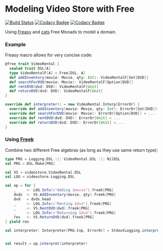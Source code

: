 # Modeling Video Store with Free

[![Build Status](https://travis-ci.org/dragisak/modeling-with-free.svg?branch=master)](https://travis-ci.org/dragisak/modeling-with-free)
[![Codacy Badge](https://api.codacy.com/project/badge/Grade/5aae2fa1b0f848089c3102313157fb43)](https://www.codacy.com/app/dragisak/modeling-with-free?utm_source=github.com&amp;utm_medium=referral&amp;utm_content=dragisak/modeling-with-free&amp;utm_campaign=Badge_Grade)
[![Codacy Badge](https://api.codacy.com/project/badge/Coverage/5aae2fa1b0f848089c3102313157fb43)](https://www.codacy.com/app/dragisak/modeling-with-free?utm_source=github.com&amp;utm_medium=referral&amp;utm_content=dragisak/modeling-with-free&amp;utm_campaign=Badge_Coverage)

Using [Freasy](https://github.com/Thangiee/Freasy-Monad) and [cats](http://typelevel.org/cats/) Free Monads to model a domain.


### Example

Freasy macro allows for very concise code:

```scala
@free trait VideoRental {
  sealed trait DSL[A]
  type VideoRentalF[A] = Free[DSL, A]
  def addInventory(movie: Movie, qty: Int): VideoRentalF[Set[DVD]]
  def searchForDVD(movie: Movie): VideoRentalF[Option[DVD]]
  def rentDVD(dvd: DVD): VideoRentalF[Unit]
  def returnDVD(dvd: DVD): VideoRentalF[Unit]
}

```
```scala
override def interpreter() = new VideoRental.Interp[ErrorOr] {
  override def addInventory(movie: Movie, qty: Int): ErrorOr[Set[DVD]] = ...
  override def searchForDVD(movie: Movie): ErrorOr[Option[DVD]] = ...
  override def rentDVD(dvd: DVD): ErrorOr[Unit] = ...
  override def returnDVD(dvd: DVD): ErrorOr[Unit] = ...
}
```

### Using [Freek](https://github.com/ProjectSeptemberInc/freek)


Combine two different Free algebras (as long as they use same return type):

```scala
type PRG = Logging.DSL :|: VideoRental.DSL :|: NilDSL
val PRG = DSL.Make[PRG]

val VS = videostore.VideoRental.DSL
val LOG = videostore.Logging.DSL

val op = for {
    _     <- LOG.Info(s"Adding $movie").freek[PRG]
    dvds  <- VS.AddInventory(movie, qty).freek[PRG]
    dvd   = dvds.head
    _     <- LOG.Info(s"Renting $dvd").freek[PRG]
    _     <- VS.RentDVD(dvd).freek[PRG]
    _     <- LOG.Info(s"Returning $dvd").freek[PRG]
    res   <- VS.ReturnDVD(dvd).freek[PRG]
} yield res

val interpreter: Interpreter[PRG.Cop, ErrorOr] = StdoutLogging.interpreter().interpreter :&: InMemory.interpreter().interpreter


val result = op.interpret(interpreter)
```
